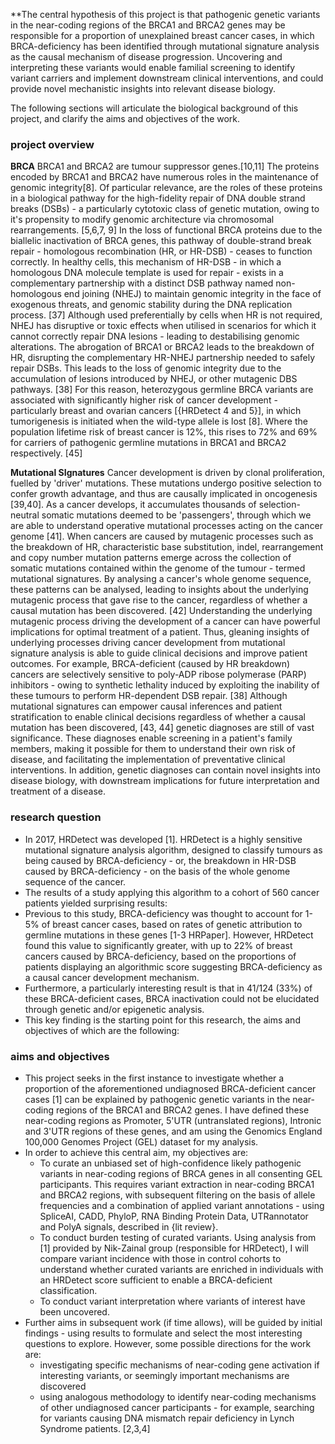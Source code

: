 **The central hypothesis of this project is that pathogenic genetic variants in the near-coding regions of the BRCA1 and BRCA2 genes may be responsible for a proportion of unexplained breast cancer cases, in which BRCA-deficiency has been identified through mutational signature analysis as the causal mechanism of disease progression. Uncovering and interpreting these variants would enable familial screening to identify variant carriers and implement downstream clinical interventions, and could provide novel mechanistic insights into relevant disease biology.

The following sections will articulate the biological background of this project, and clarify the aims and objectives of the work.

### project overview

**BRCA**
BRCA1 and BRCA2 are tumour suppressor genes.[10,11] The proteins encoded by BRCA1 and BRCA2 have numerous roles in the maintenance of genomic integrity[8]. Of particular relevance, are the roles of these proteins in a biological pathway for the high-fidelity repair of DNA double strand breaks (DSBs) - a particularly cytotoxic class of genetic mutation, owing to it's propensity to modify genomic architecture via chromosomal rearrangements. [5,6,7, 9]
In the loss of functional BRCA proteins due to the biallelic inactivation of BRCA genes, this pathway of double-strand break repair - homologous recombination (HR, or HR-DSB) - ceases to function correctly.
	In healthy cells, this mechanism of HR-DSB - in which a homologous DNA molecule template is used for repair - exists in a complementary partnership with a distinct DSB pathway named non-homologous end joining (NHEJ) to maintain genomic integrity in the face of exogenous threats, and genomic stability during the DNA replication process. [37]
	Although used preferentially by cells when HR is not required, NHEJ has disruptive or toxic effects when utilised in scenarios for which it cannot correctly repair DNA lesions - leading to destabilising genomic alterations. The abrogation of BRCA1 or BRCA2 leads to the breakdown of HR, disrupting the complementary HR-NHEJ partnership needed to safely repair DSBs. This leads to the loss of genomic integrity due to the accumulation of lesions introduced by NHEJ, or other mutagenic DBS pathways. [38]
	For this reason, heterozygous germline BRCA variants are associated with significantly higher risk of cancer development - particularly breast and ovarian cancers [{HRDetect 4 and 5}], in which tumorigenesis is initiated when the wild-type allele is lost [8]. Where the population lifetime risk of breast cancer is 12%, this rises to 72% and 69% for carriers of pathogenic germline mutations in BRCA1 and BRCA2 respectively. [45]

**Mutational SIgnatures**
Cancer development is driven by clonal proliferation, fuelled by 'driver' mutations. These mutations undergo positive selection to confer growth advantage, and thus are causally implicated in oncogenesis [39,40]. As a cancer develops, it accumulates thousands of selection-neutral somatic mutations deemed to be 'passengers', through which we are able to understand operative mutational processes acting on the cancer genome [41]. 
When cancers are caused by mutagenic processes such as the breakdown of HR, characteristic  base substitution, indel, rearrangement and copy number mutation patterns emerge across the collection of somatic mutations contained within the genome of the tumour - termed mutational signatures. By analysing a cancer's whole genome sequence, these patterns can be analysed, leading to insights about the underlying mutagenic process that gave rise to the cancer, regardless of whether a causal mutation has been discovered. [42]
Understanding the underlying mutagenic process driving the development of a cancer can have powerful implications for optimal treatment of a patient. Thus, gleaning insights of underlying processes driving cancer development from mutational signature analysis is able to guide clinical decisions and improve patient outcomes. For example, BRCA-deficient (caused by HR breakdown) cancers are selectively sensitive to poly-ADP ribose polymerase (PARP) inhibitors - owing to synthetic lethality induced by exploiting the inability of these tumours to perform HR-dependent DSB repair. [38] 
Although mutational signatures can empower causal inferences and patient stratification to enable clinical decisions regardless of whether a causal mutation has been discovered, [43, 44] genetic diagnoses are still of vast significance. These diagnoses enable screening in a patient's family members, making it possible for them to understand their own risk of disease, and facilitating the implementation of preventative clinical interventions. In addition, genetic diagnoses can contain novel insights into disease biology, with downstream implications for future interpretation and treatment of a disease.

### research question
- In 2017, HRDetect was developed [1]. HRDetect is a highly sensitive mutational signature analysis algorithm, designed to classify tumours as being caused by BRCA-deficiency - or, the breakdown in HR-DSB caused by BRCA-deficiency - on the basis of the whole genome sequence of the cancer.
- The results of a study applying this algorithm to a cohort of 560 cancer patients yielded surprising results: 
- Previous to this study, BRCA-deficiency was thought to account for 1-5% of breast cancer cases, based on rates of genetic attribution to germline mutations in these genes [1-3 HRPaper]. However, HRDetect found this value to significantly greater, with  up to 22% of breast cancers caused by BRCA-deficiency, based on the proportions of patients displaying an algorithmic score suggesting BRCA-deficiency as a causal cancer development mechanism.
- Furthermore, a particularly interesting result is that in 41/124 (33%) of these BRCA-deficient cases, BRCA inactivation could not be elucidated through genetic and/or epigenetic analysis.
- This key finding is the starting point for this research, the aims and objectives of which are the following:

### aims and objectives

- This project seeks in the first instance to investigate whether a proportion of the aforementioned undiagnosed BRCA-deficient cancer cases [1] can be explained by pathogenic genetic variants in the near-coding regions of the BRCA1 and BRCA2 genes. I have defined these near-coding regions as Promoter, 5'UTR (untranslated regions), Intronic and 3'UTR regions of these genes, and am using the Genomics England 100,000 Genomes Project (GEL) dataset for my analysis.
- In order to achieve this central aim, my objectives are:
	- To curate an unbiased set of high-confidence likely pathogenic variants in near-coding regions of BRCA genes in all consenting GEL participants. This requires variant extraction in near-coding BRCA1 and BRCA2 regions, with subsequent filtering on the basis of allele frequencies and a combination of applied variant annotations - using SpliceAI, CADD, PhyloP, RNA Binding Protein Data, UTRannotator and PolyA signals, described in {lit review}. 
	- To conduct burden testing of curated variants. Using analysis from [1] provided by Nik-Zainal group (responsible for HRDetect), I will compare variant incidence with those in control cohorts to understand whether curated variants are enriched in individuals with an HRDetect score sufficient to enable a BRCA-deficient classification.
	- To conduct variant interpretation where variants of interest have been uncovered.
- Further aims in subsequent work (if time allows), will be guided by initial findings - using results to formulate and select the most interesting questions to explore. However, some possible directions for the work are:
	- investigating specific mechanisms of near-coding gene activation if interesting variants, or seemingly important mechanisms are discovered
	- using analogous methodology to identify near-coding mechanisms of other undiagnosed cancer participants - for example, searching for variants causing DNA mismatch repair deficiency in Lynch Syndrome patients. [2,3,4]
